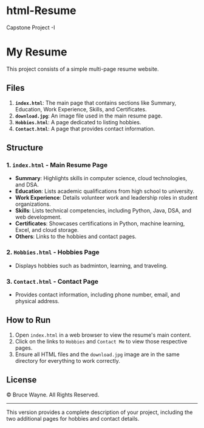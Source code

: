 # html-Resume
Capstone Project -I
# My Resume

This project consists of a simple multi-page resume website.

## Files
1. **`index.html`**: The main page that contains sections like Summary, Education, Work Experience, Skills, and Certificates.
2. **`download.jpg`**: An image file used in the main resume page.
3. **`Hobbies.html`**: A page dedicated to listing hobbies.
4. **`Contact.html`**: A page that provides contact information.

## Structure

### 1. `index.html` - Main Resume Page
- **Summary**: Highlights skills in computer science, cloud technologies, and DSA.
- **Education**: Lists academic qualifications from high school to university.
- **Work Experience**: Details volunteer work and leadership roles in student organizations.
- **Skills**: Lists technical competencies, including Python, Java, DSA, and web development.
- **Certificates**: Showcases certifications in Python, machine learning, Excel, and cloud storage.
- **Others**: Links to the hobbies and contact pages.

### 2. `Hobbies.html` - Hobbies Page
- Displays hobbies such as badminton, learning, and traveling.

### 3. `Contact.html` - Contact Page
- Provides contact information, including phone number, email, and physical address.

## How to Run
1. Open `index.html` in a web browser to view the resume's main content.
2. Click on the links to `Hobbies` and `Contact Me` to view those respective pages.
3. Ensure all HTML files and the `download.jpg` image are in the same directory for everything to work correctly.

## License
© Bruce Wayne. All Rights Reserved.

---

This version provides a complete description of your project, including the two additional pages for hobbies and contact details.
